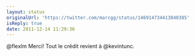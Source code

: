 ```yaml
---
layout: status
originalUrl: 'https://twitter.com/marcgg/status/146914734413840385'
isReply: true
date: 2011-12-14 11:29:36
---
```


@flexlm Merci! Tout le crédit revient à @kevintunc.
